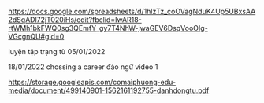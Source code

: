 https://docs.google.com/spreadsheets/d/1hlzTz_coOVagNduK4Up5UBxsAA2dSqADl72jT020iHs/edit?fbclid=IwAR18-rtWMh1bkFWQ0sg3QEmfY_gy7T4NhW-jwaGEV6DsqVooOIg-VGcgnQU#gid=0


luyện tập trạng từ 05/01/2022

18/01/2022
chossing a career
đảo ngữ video 1 


https://storage.googleapis.com/comaiphuong-edu-media/document/499140901-1562161192755-danhdongtu.pdf